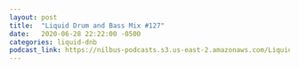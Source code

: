 ```yaml
---
layout: post
title:  "Liquid Drum and Bass Mix #127"
date:   2020-06-28 22:22:00 -0500
categories: liquid-dnb
podcast_link: https://nilbus-podcasts.s3.us-east-2.amazonaws.com/Liquid+Drum+and+Bass/Sound+Territory+-+Liquid+Drum+and+Bass+Mix+%23127.mp3
---
```

